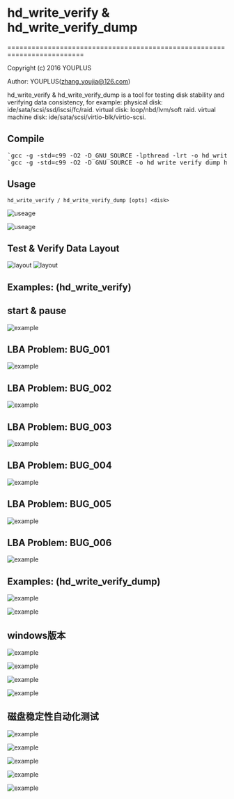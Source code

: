 # hd_write_verify & hd_write_verify_dump
=========================================================================

Copyright (c) 2016 YOUPLUS

Author: YOUPLUS(<zhang_youjia@126.com>)

hd_write_verify & hd_write_verify_dump is a tool for testing disk stability and verifying data consistency, for example: physical disk: ide/sata/scsi/ssd/iscsi/fc/raid. virtual disk: loop/nbd/lvm/soft raid. virtual machine disk: ide/sata/scsi/virtio-blk/virtio-scsi.

## Compile
<pre>
`gcc -g -std=c99 -O2 -D_GNU_SOURCE -lpthread -lrt -o hd_write_verify hd_write_verify.h hd_write_verify.c`
`gcc -g -std=c99 -O2 -D_GNU_SOURCE -o hd_write_verify_dump hd_write_verify.h hd_write_verify_dump.c`
</pre>

## Usage
`hd_write_verify / hd_write_verify_dump [opts] <disk>`

![useage](./test/hd_write_verify%20help.png)

![useage](./test/hd_write_verify_dump%20help.png)

## Test & Verify Data Layout
![layout](./test/hd_write_verify%20V0.05.png)
![layout](./test/layout.png)

## Examples: (hd_write_verify)
## start & pause
![example](./test/pause%20%26%20start.png)

## LBA Problem: BUG_001
![example](./test/BUG_001.png)

## LBA Problem: BUG_002
![example](./test/BUG_002.png)

## LBA Problem: BUG_003
![example](./test/BUG_003.png)

## LBA Problem: BUG_004
![example](./test/BUG_004\(2\).png)

## LBA Problem: BUG_005
![example](./test/BUG_005.png)

## LBA Problem: BUG_006
![example](./test/BUG_006\(3\).png)

## Examples: (hd_write_verify_dump)
![example](./test/hd_write_verify_dump.png)

![example](./test/hd_write_verify_dump\(4\).png)


## windows版本
![example](./test/hd_write_verify%20help\(2\).png)

![example](./test/hd_write_verify.png)

![example](./test/hd_write_verify3.png)

![example](./test/hd_write_verify_dump\(windows\).png)


## 磁盘稳定性自动化测试
![example](./test/磁盘lba工具自动化测试.png)

![example](./test/磁盘lba工具自动化测试1.png)

![example](./test/磁盘lba工具自动化测试2.png)

![example](./test/磁盘lba工具自动化测试4.png)

![example](./test/磁盘lba工具自动化测试5.png)



